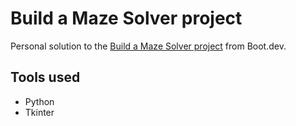 # Build a Maze Solver project

Personal solution to the [Build a Maze Solver project](https://www.boot.dev/courses/build-maze-solver-python) from Boot.dev.

## Tools used

- Python
- Tkinter
